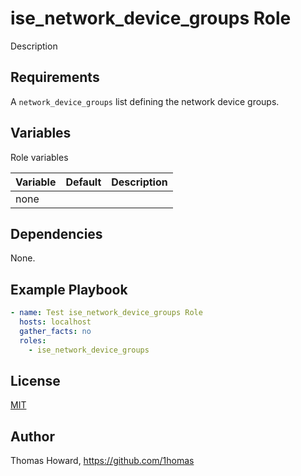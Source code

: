 # ise_network_device_groups Role

Description

## Requirements

A `network_device_groups` list defining the network device groups.

## Variables

Role variables

| Variable | Default | Description |
| -------- | ------- | ----------- |
| none     |         |             |

## Dependencies

None.

## Example Playbook

```yaml
- name: Test ise_network_device_groups Role 
  hosts: localhost
  gather_facts: no
  roles:
    - ise_network_device_groups
```

## License

[MIT](https://mit-license.org/)

## Author

Thomas Howard, <https://github.com/1homas>
